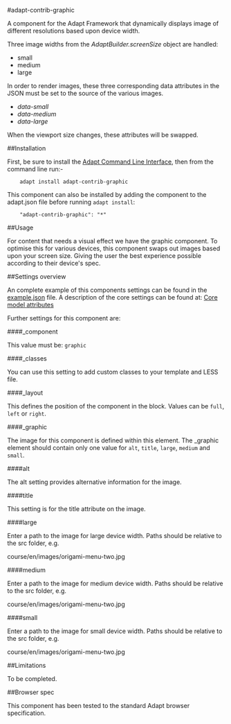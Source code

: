 #adapt-contrib-graphic

A component for the Adapt Framework that dynamically displays image of different resolutions based upon device width.  

Three image widths from the _AdaptBuilder.screenSize_ object are handled:
* small
* medium
* large

In order to render images, these three corresponding data attributes in the JSON must be set to the source of the various images.
* _data-small_ 
* _data-medium_
* _data-large_

When the viewport size changes, these attributes will be swapped.

##Installation

First, be sure to install the [Adapt Command Line Interface](https://github.com/adaptlearning/adapt-cli), then from the command line run:-

        adapt install adapt-contrib-graphic

This component can also be installed by adding the component to the adapt.json file before running `adapt install`:

        "adapt-contrib-graphic": "*"

##Usage

For content that needs a visual effect we have the graphic component. To optimise this for various devices, this component swaps out images based upon your screen size. Giving the user the best experience possible according to their device's spec.

##Settings overview
 
An complete example of this components settings can be found in the [example.json](https://github.com/adaptlearning/adapt-contrib-graphic/blob/master/example.json) file. A description of the core settings can be found at: [Core model attributes](https://github.com/adaptlearning/adapt_framework/wiki/Core-model-attributes)

Further settings for this component are:

####_component

This value must be: `graphic`

####_classes

You can use this setting to add custom classes to your template and LESS file.

####_layout

This defines the position of the component in the block. Values can be `full`, `left` or `right`. 

####_graphic

The image for this component is defined within this element. The _graphic element should contain only one value for `alt`, `title`, `large`, `medium` and `small`.

####alt

The alt setting provides alternative information for the image.

####title

This setting is for the title attribute on the image.

####large

Enter a path to the image for large device width. Paths should be relative to the src folder, e.g.

course/en/images/origami-menu-two.jpg

####medium

Enter a path to the image for medium device width. Paths should be relative to the src folder, e.g.

course/en/images/origami-menu-two.jpg

####small

Enter a path to the image for small device width. Paths should be relative to the src folder, e.g.

course/en/images/origami-menu-two.jpg

##Limitations

To be completed.

##Browser spec

This component has been tested to the standard Adapt browser specification.